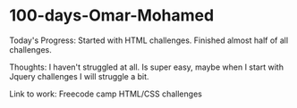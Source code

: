 # 100-days-Omar-Mohamed

Today's Progress: Started with HTML challenges. Finished almost half of all challenges.

Thoughts: I haven't struggled at all. Is super easy, maybe when I start with Jquery challenges I will struggle a bit.

Link to work: Freecode camp HTML/CSS challenges

